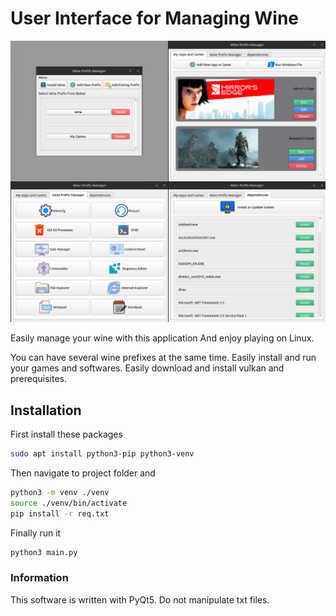 # User Interface for Managing Wine
![alt text](screenshot/1.png)

Easily manage your wine with this application And enjoy playing on Linux.

You can have several wine prefixes at the same time. Easily install and run your games and softwares. Easily download and install vulkan and prerequisites.

## Installation
First install these packages
```bash
sudo apt install python3-pip python3-venv
```
Then navigate to project folder and 
```bash
python3 -m venv ./venv
source ./venv/bin/activate
pip install -r req.txt
```
Finally run it
```bash
python3 main.py
```

### Information
This software is written with PyQt5. Do not manipulate txt files.